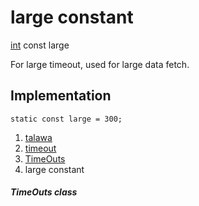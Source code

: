 
<div>

# large constant

</div>


[int](https://api.flutter.dev/flutter/dart-core/int-class.html) const
large



For large timeout, used for large data fetch.



## Implementation

``` language-dart
static const large = 300;
```







1.  [talawa](../../index.html)
2.  [timeout](../../constants_timeout/)
3.  [TimeOuts](../../constants_timeout/TimeOuts-class.html)
4.  large constant

##### TimeOuts class







